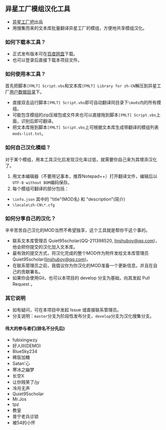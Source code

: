 ## 异星工厂模组汉化工具
- [异星工厂吧](http://tieba.baidu.com/f?kw=factorio)出品
- 用搜集而来的文本库批量翻译异星工厂的模组，方便地共享模组汉化。

### 如何下载本工具？
- 正式发布版本可在[百度网盘](http://pan.baidu.com/s/1pJ1MEVL)下载。
- 也可以登录后直接下载本项目文件。

### 如何使用本工具？
首先把脚本`[FMLT] Script.vbs`和文本库`[FMLT] Library for zh-CN`解压到异星工厂[用户数据目录](https://wiki.factorio.com/index.php?title=Application_directory/zh)下。

- 直接双击运行脚本`[FMLT] Script.vbs`即可自动翻译同目录下`\mods`内的所有模组。
- 可能包含模组的zip压缩包或文件夹也可以直接拖到脚本`[FMLT] Script.vbs`上面，识别后即可翻译。
- 把文本库拖到脚本`[FMLT] Script.vbs`上可根据文本库生成带翻译的模组列表`mods-list.txt`。

### 如何自己汉化模组？
对于某个模组，用本工具汉化后发现汉化率过低，就需要你自己来为其增添汉化了。

1. 用文本编辑器（不要用记事本，推荐Notepad++）打开翻译文件，编辑后以`UTF-8 without BOM`编码保存。
2. 每个模组可翻译的部分包括：

- `\info.json` 其中的 "title"(MOD名) 和 "description"(简介) 
- `\locale\zh-CN\*.cfg` 

### 如何分享自己的汉化？
辛辛苦苦自己汉化的MOD当然不希望独享，这个工具就是帮你干这个事的。

- 联系文本库管理员 Quiet95scholar(QQ-211398520, linshuboy@qq.com)，他会把你提交的汉化加入文本库。
- 最有效的提交方式，将汉化完成的整个MOD作为附件发给文本库管理员 Quiet95scholar(linshuboy@qq.com)。
- 在联系管理员之前，我倡议你为你汉化的MOD准备一个更新信息，并且在自己的贡献署名。
- 如果你会使用Git，也可以本项目的 develop 分支为基础，向其发起 Pull Request 。

### 其它说明
- 如有疑问，可在本项目中发起 Issue 或直接联系管理员。
- 分支说明：`master`分支为阶段性发布分支，`develop`分支为汉化搜集分支。

#### 伟大的参与者们(排名不分先后)

- fubixingwzy
- 好人Ⅲ(DEMO)
- BlueSky234
- 稀饭加糖
- Satan'心
- 寒冰之幽梦
- 长空X
- 让你贱笑了/jy
- 冷月无声
- Quiet95scholar
- Mr.Jos
- tpz
- 教皇
- 普宁老兵诊锁
- 被54的小怀